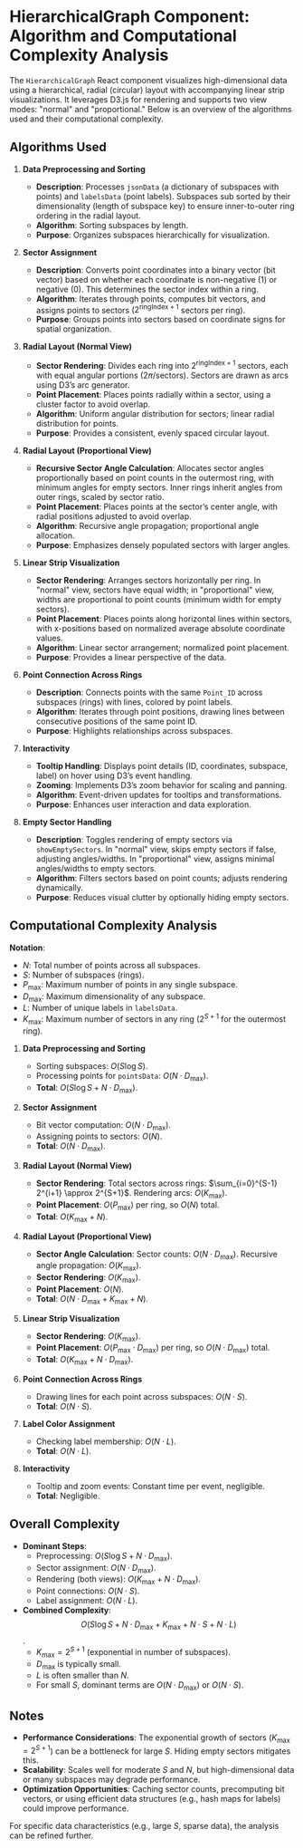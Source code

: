 # HierarchicalGraph Component: Algorithm and Computational Complexity Analysis

The `HierarchicalGraph` React component visualizes high-dimensional data using a hierarchical, radial (circular) layout with accompanying linear strip visualizations. It leverages D3.js for rendering and supports two view modes: "normal" and "proportional." Below is an overview of the algorithms used and their computational complexity.

## Algorithms Used

1. **Data Preprocessing and Sorting**
   - **Description**: Processes `jsonData` (a dictionary of subspaces with points) and `labelsData` (point labels). Subspaces sub sorted by their dimensionality (length of subspace key) to ensure inner-to-outer ring ordering in the radial layout.
   - **Algorithm**: Sorting subspaces by length.
   - **Purpose**: Organizes subspaces hierarchically for visualization.

2. **Sector Assignment**
   - **Description**: Converts point coordinates into a binary vector (bit vector) based on whether each coordinate is non-negative (1) or negative (0). This determines the sector index within a ring.
   - **Algorithm**: Iterates through points, computes bit vectors, and assigns points to sectors ($2^{\text{ringIndex} + 1}$ sectors per ring).
   - **Purpose**: Groups points into sectors based on coordinate signs for spatial organization.

3. **Radial Layout (Normal View)**
   - **Sector Rendering**: Divides each ring into $2^{\text{ringIndex} + 1}$ sectors, each with equal angular portions ($2\pi/\text{sectors}$). Sectors are drawn as arcs using D3’s arc generator.
   - **Point Placement**: Places points radially within a sector, using a cluster factor to avoid overlap.
   - **Algorithm**: Uniform angular distribution for sectors; linear radial distribution for points.
   - **Purpose**: Provides a consistent, evenly spaced circular layout.

4. **Radial Layout (Proportional View)**
   - **Recursive Sector Angle Calculation**: Allocates sector angles proportionally based on point counts in the outermost ring, with minimum angles for empty sectors. Inner rings inherit angles from outer rings, scaled by sector ratio.
   - **Point Placement**: Places points at the sector’s center angle, with radial positions adjusted to avoid overlap.
   - **Algorithm**: Recursive angle propagation; proportional angle allocation.
   - **Purpose**: Emphasizes densely populated sectors with larger angles.

5. **Linear Strip Visualization**
   - **Sector Rendering**: Arranges sectors horizontally per ring. In "normal" view, sectors have equal width; in "proportional" view, widths are proportional to point counts (minimum width for empty sectors).
   - **Point Placement**: Places points along horizontal lines within sectors, with x-positions based on normalized average absolute coordinate values.
   - **Algorithm**: Linear sector arrangement; normalized point placement.
   - **Purpose**: Provides a linear perspective of the data.

6. **Point Connection Across Rings**
   - **Description**: Connects points with the same `Point_ID` across subspaces (rings) with lines, colored by point labels.
   - **Algorithm**: Iterates through point positions, drawing lines between consecutive positions of the same point ID.
   - **Purpose**: Highlights relationships across subspaces.

7. **Interactivity**
   - **Tooltip Handling**: Displays point details (ID, coordinates, subspace, label) on hover using D3’s event handling.
   - **Zooming**: Implements D3’s zoom behavior for scaling and panning.
   - **Algorithm**: Event-driven updates for tooltips and transformations.
   - **Purpose**: Enhances user interaction and data exploration.

8. **Empty Sector Handling**
   - **Description**: Toggles rendering of empty sectors via `showEmptySectors`. In "normal" view, skips empty sectors if false, adjusting angles/widths. In "proportional" view, assigns minimal angles/widths to empty sectors.
   - **Algorithm**: Filters sectors based on point counts; adjusts rendering dynamically.
   - **Purpose**: Reduces visual clutter by optionally hiding empty sectors.

## Computational Complexity Analysis

**Notation**:
- $N$: Total number of points across all subspaces.
- $S$: Number of subspaces (rings).
- $P_{\text{max}}$: Maximum number of points in any single subspace.
- $D_{\text{max}}$: Maximum dimensionality of any subspace.
- $L$: Number of unique labels in `labelsData`.
- $K_{\text{max}}$: Maximum number of sectors in any ring ($2^{S+1}$ for the outermost ring).

1. **Data Preprocessing and Sorting**
   - Sorting subspaces: $O(S \log S)$.
   - Processing points for `pointsData`: $O(N \cdot D_{\text{max}})$.
   - **Total**: $O(S \log S + N \cdot D_{\text{max}})$.

2. **Sector Assignment**
   - Bit vector computation: $O(N \cdot D_{\text{max}})$.
   - Assigning points to sectors: $O(N)$.
   - **Total**: $O(N \cdot D_{\text{max}})$.

3. **Radial Layout (Normal View)**
   - **Sector Rendering**: Total sectors across rings: $\sum_{i=0}^{S-1} 2^{i+1} \approx 2^{S+1}$. Rendering arcs: $O(K_{\text{max}})$.
   - **Point Placement**: $O(P_{\text{max}})$ per ring, so $O(N)$ total.
   - **Total**: $O(K_{\text{max}} + N)$.

4. **Radial Layout (Proportional View)**
   - **Sector Angle Calculation**: Sector counts: $O(N \cdot D_{\text{max}})$. Recursive angle propagation: $O(K_{\text{max}})$.
   - **Sector Rendering**: $O(K_{\text{max}})$.
   - **Point Placement**: $O(N)$.
   - **Total**: $O(N \cdot D_{\text{max}} + K_{\text{max}} + N)$.

5. **Linear Strip Visualization**
   - **Sector Rendering**: $O(K_{\text{max}})$.
   - **Point Placement**: $O(P_{\text{max}} \cdot D_{\text{max}})$ per ring, so $O(N \cdot D_{\text{max}})$ total.
   - **Total**: $O(K_{\text{max}} + N \cdot D_{\text{max}})$.

6. **Point Connection Across Rings**
   - Drawing lines for each point across subspaces: $O(N \cdot S)$.
   - **Total**: $O(N \cdot S)$.

7. **Label Color Assignment**
   - Checking label membership: $O(N \cdot L)$.
   - **Total**: $O(N \cdot L)$.

8. **Interactivity**
   - Tooltip and zoom events: Constant time per event, negligible.
   - **Total**: Negligible.

## Overall Complexity
- **Dominant Steps**:
  - Preprocessing: $O(S \log S + N \cdot D_{\text{max}})$.
  - Sector assignment: $O(N \cdot D_{\text{max}})$.
  - Rendering (both views): $O(K_{\text{max}} + N \cdot D_{\text{max}})$.
  - Point connections: $O(N \cdot S)$.
  - Label assignment: $O(N \cdot L)$.
- **Combined Complexity**: $$O(S \log S + N \cdot D_{\text{max}} + K_{\text{max}} + N \cdot S + N \cdot L)$$.
  - $K_{\text{max}} = 2^{S+1}$ (exponential in number of subspaces).
  - $D_{\text{max}}$ is typically small.
  - $L$ is often smaller than $N$.
  - For small $S$, dominant terms are $O(N \cdot D_{\text{max}})$ or $O(N \cdot S)$.

## Notes
- **Performance Considerations**: The exponential growth of sectors ($K_{\text{max}} = 2^{S+1}$) can be a bottleneck for large $S$. Hiding empty sectors mitigates this.
- **Scalability**: Scales well for moderate $S$ and $N$, but high-dimensional data or many subspaces may degrade performance.
- **Optimization Opportunities**: Caching sector counts, precomputing bit vectors, or using efficient data structures (e.g., hash maps for labels) could improve performance.

For specific data characteristics (e.g., large $S$, sparse data), the analysis can be refined further.